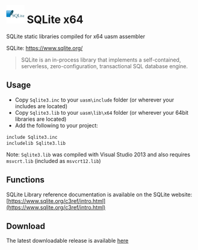 # ![](../../assets/SQLite.png) SQLite x64

SQLite static libraries compiled for x64 uasm assembler 

SQLite: https://www.sqlite.org/

> SQLite is an in-process library that implements a self-contained, serverless, zero-configuration, transactional SQL database engine.

## Usage

* Copy `Sqlite3.inc` to your `uasm\include` folder (or wherever your includes are located)
* Copy `Sqlite3.lib` to your `uasm\lib\x64` folder (or wherever your 64bit libraries are located)
* Add the following to your project:
```assembly
include Sqlite3.inc
includelib Sqlite3.lib
```
Note: `Sqlite3.lib` was compiled with Visual Studio 2013 and also requires `msvcrt.lib` (included as `msvcrt12.lib`)

## Functions

SQLite Library reference documentation is available on the SQLite website: [https://www.sqlite.org/c3ref/intro.html](https://www.sqlite.org/c3ref/intro.html)

## Download

The latest downloadable release is available [here](https://github.com/mrfearless/libraries/blob/master/releases/SQLite_x64.zip?raw=true)